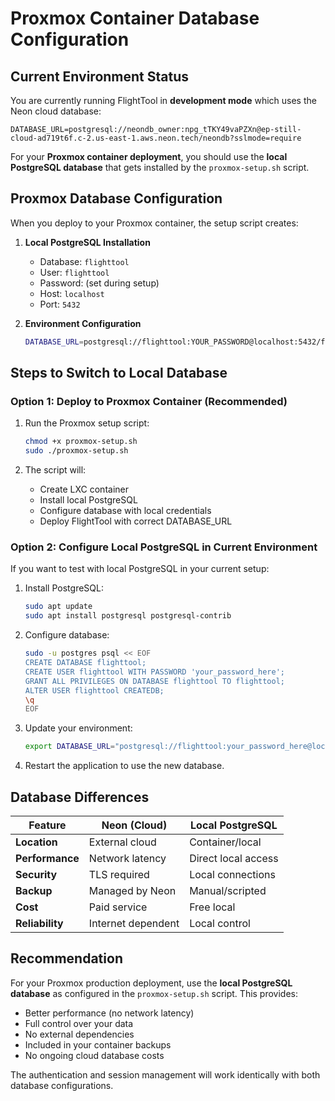 # Proxmox Container Database Configuration

## Current Environment Status

You are currently running FlightTool in **development mode** which uses the Neon cloud database:
```
DATABASE_URL=postgresql://neondb_owner:npg_tTKY49vaPZXn@ep-still-cloud-ad719t6f.c-2.us-east-1.aws.neon.tech/neondb?sslmode=require
```

For your **Proxmox container deployment**, you should use the **local PostgreSQL database** that gets installed by the `proxmox-setup.sh` script.

## Proxmox Database Configuration

When you deploy to your Proxmox container, the setup script creates:

1. **Local PostgreSQL Installation**
   - Database: `flighttool`
   - User: `flighttool` 
   - Password: (set during setup)
   - Host: `localhost`
   - Port: `5432`

2. **Environment Configuration**
   ```bash
   DATABASE_URL=postgresql://flighttool:YOUR_PASSWORD@localhost:5432/flighttool
   ```

## Steps to Switch to Local Database

### Option 1: Deploy to Proxmox Container (Recommended)

1. Run the Proxmox setup script:
   ```bash
   chmod +x proxmox-setup.sh
   sudo ./proxmox-setup.sh
   ```

2. The script will:
   - Create LXC container
   - Install local PostgreSQL
   - Configure database with local credentials
   - Deploy FlightTool with correct DATABASE_URL

### Option 2: Configure Local PostgreSQL in Current Environment

If you want to test with local PostgreSQL in your current setup:

1. Install PostgreSQL:
   ```bash
   sudo apt update
   sudo apt install postgresql postgresql-contrib
   ```

2. Configure database:
   ```bash
   sudo -u postgres psql << EOF
   CREATE DATABASE flighttool;
   CREATE USER flighttool WITH PASSWORD 'your_password_here';
   GRANT ALL PRIVILEGES ON DATABASE flighttool TO flighttool;
   ALTER USER flighttool CREATEDB;
   \q
   EOF
   ```

3. Update your environment:
   ```bash
   export DATABASE_URL="postgresql://flighttool:your_password_here@localhost:5432/flighttool"
   ```

4. Restart the application to use the new database.

## Database Differences

| Feature | Neon (Cloud) | Local PostgreSQL |
|---------|--------------|------------------|
| **Location** | External cloud | Container/local |
| **Performance** | Network latency | Direct local access |
| **Security** | TLS required | Local connections |
| **Backup** | Managed by Neon | Manual/scripted |
| **Cost** | Paid service | Free local |
| **Reliability** | Internet dependent | Local control |

## Recommendation

For your Proxmox production deployment, use the **local PostgreSQL database** as configured in the `proxmox-setup.sh` script. This provides:

- Better performance (no network latency)
- Full control over your data
- No external dependencies
- Included in your container backups
- No ongoing cloud database costs

The authentication and session management will work identically with both database configurations.